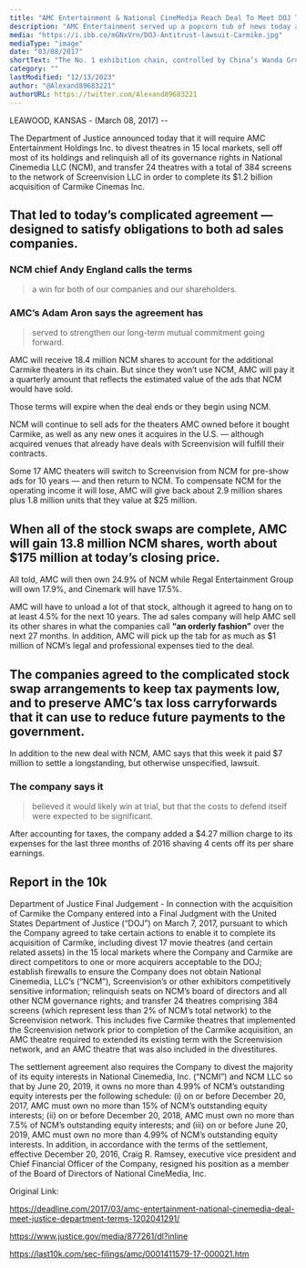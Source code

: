 ```yaml
---
title: "AMC Entertainment & National CineMedia Reach Deal To Meet DOJ Terms For $7,000,000"
description: "AMC Entertainment served up a popcorn tub of news today after the market closed: It announced terms of a deal to restructure its relationship with National CineMedia, part of the consent decree with the Justice Department to win approval for last year’s $1.1 billion acquisition of Carmike Cinemas."
media: "https://i.ibb.co/mGNxVrn/DOJ-Antitrust-lawsuit-Carmike.jpg"
mediaType: "image"
date: "03/08/2017"
shortText: "The No. 1 exhibition chain, controlled by China’s Wanda Group, also says it resolved a lawsuit, not related to the deal, that incurred expenses requiring it to restate its Q4 earnings. Antitrust officials insisted that AMC reduce its 17.4% stake in cinema ad sales company NCM to less than 5% to avoid a conflict with its chief competitor, Screenvision, in which Carmike owned a 19% stake."
category: ""
lastModified: "12/13/2023"
author: "@Alexand89683221"
authorURL: https://twitter.com/Alexand89683221
---
```


LEAWOOD, KANSAS - (March 08, 2017) -- 

The Department of Justice announced today that it will require AMC Entertainment Holdings Inc. to divest theatres in 15 local markets, sell off most of its holdings and relinquish all of its governance rights in National Cinemedia LLC (NCM), and transfer 24 theatres with a total of 384 screens to the network of Screenvision LLC in order to complete its $1.2 billion acquisition of Carmike Cinemas Inc.

## That led to today’s complicated agreement — designed to satisfy obligations to both ad sales companies.

### NCM chief Andy England calls the terms 

>a win for both of our companies and our shareholders.

### AMC’s Adam Aron says the agreement has 

>served to strengthen our long-term mutual commitment going forward.

AMC will receive 18.4 million NCM shares to account for the additional Carmike theaters in its chain. But since they won’t use NCM, AMC will pay it a quarterly amount that reflects the estimated value of the ads that NCM would have sold.

Those terms will expire when the deal ends or they begin using NCM.

NCM will continue to sell ads for the theaters AMC owned before it bought Carmike, as well as any new ones it acquires in the U.S. — although acquired venues that already have deals with Screenvision will fulfill their contracts.

Some 17 AMC theaters will switch to Screenvision from NCM for pre-show ads for 10 years — and then return to NCM. To compensate NCM for the operating income it will lose, AMC will give back about 2.9 million shares plus 1.8 million units that they value at $25 million.

## When all of the stock swaps are complete, AMC will gain 13.8 million NCM shares, worth about $175 million at today’s closing price.

All told, AMC will then own 24.9% of NCM while Regal Entertainment Group will own 17.9%, and Cinemark will have 17.5%.

AMC will have to unload a lot of that stock, although it agreed to hang on to at least 4.5% for the next 10 years. The ad sales company will help AMC sell its other shares in what the companies call **“an orderly fashion”** over the next 27 months.
In addition, AMC will pick up the tab for as much as $1 million of NCM’s legal and professional expenses tied to the deal.

## The companies agreed to the complicated stock swap arrangements to keep tax payments low, and to preserve AMC’s tax loss carryforwards that it can use to reduce future payments to the government.

In addition to the new deal with NCM, AMC says that this week it paid $7 million to settle a longstanding, but otherwise unspecified, lawsuit. 

### The company says it 

>believed it would likely win at trial, but that the costs to defend itself were expected to be significant.

After accounting for taxes, the company added a $4.27 million charge to its expenses for the last three months of 2016 shaving 4 cents off its per share earnings.

## Report in the 10k

Department of Justice Final Judgement - In connection with the acquisition of Carmike the Company entered into a Final Judgment with the United States Department of Justice (“DOJ”) on March  7, 2017, pursuant to which the Company agreed to take certain actions to enable it to complete its acquisition of Carmike, including divest 17 movie theatres (and certain related assets) in the 15 local markets where the Company and Carmike are direct competitors to one or more acquirers acceptable to the DOJ; establish firewalls to ensure the Company does not obtain National Cinemedia, LLC’s (“NCM”), Screenvision’s or other exhibitors competitively sensitive information; relinquish seats on NCM’s board of directors and all other NCM governance rights; and transfer 24 theatres comprising 384 screens (which represent less than 2% of NCM’s total network) to the Screenvision network. This includes five Carmike theatres that implemented the Screenvision network prior to completion of the Carmike acquisition, an AMC theatre required to extended its existing term with the Screenvision network, and an AMC theatre that was also included in the divestitures.

The settlement agreement also requires the Company to divest the majority of its equity interests in National Cinemedia, Inc. (“NCMI”) and NCM LLC so that by June 20, 2019, it owns no more than 4.99% of NCM’s outstanding equity interests per the following schedule: (i) on or before December 20, 2017, AMC must own no more than 15% of NCM’s outstanding equity interests; (ii) on or before December 20, 2018, AMC must own no more than 7.5% of NCM’s outstanding equity interests; and (iii) on or before June 20, 2019, AMC must own no more than 4.99% of NCM’s outstanding equity interests. In addition, in accordance with the terms of the settlement, effective December 20, 2016, Craig R. Ramsey, executive vice president and Chief Financial Officer of the Company, resigned his position as a member of the Board of Directors of National CineMedia, Inc.


Original Link:

https://deadline.com/2017/03/amc-entertainment-national-cinemedia-deal-meet-justice-department-terms-1202041291/

https://www.justice.gov/media/877261/dl?inline

https://last10k.com/sec-filings/amc/0001411579-17-000021.htm